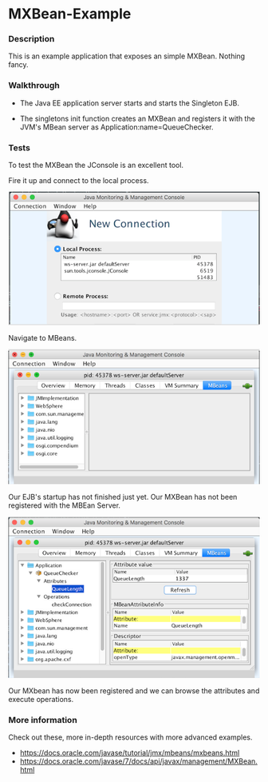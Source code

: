 # MXBean-Example

### Description
This is an example application that exposes an simple MXBean. Nothing fancy.

### Walkthrough

- The Java EE application server starts and starts the Singleton EJB.

- The singletons init function creates an MXBean and registers it with the JVM's MBean server as Application:name=QueueChecker.


### Tests

To test the MXBean the JConsole is an excellent tool.

Fire it up and connect to the local process.

![ Shows Jconsoles select instance page ](jc-ss1.png  "Jconsole - Ugly but useful! our motto since 1984")

Navigate to MBeans.

![ Shows the MBean page ](jc-ss2.png "Jconsole - Ugly but useful! our motto since 1984")

  Our EJB's startup has not finished just yet. Our MXBean has not been registered with the MBEan Server.


  ![ Shows Queuelenght property of our MXBean ](jc-ss3.png "Jconsole - Ugly but useful! our motto since 1984")

Our MXbean has now been registered and we can browse the attributes and execute operations.

  ### More information
  Check out these, more in-depth resources with more advanced examples.
- https://docs.oracle.com/javase/tutorial/jmx/mbeans/mxbeans.html
- https://docs.oracle.com/javase/7/docs/api/javax/management/MXBean.html
